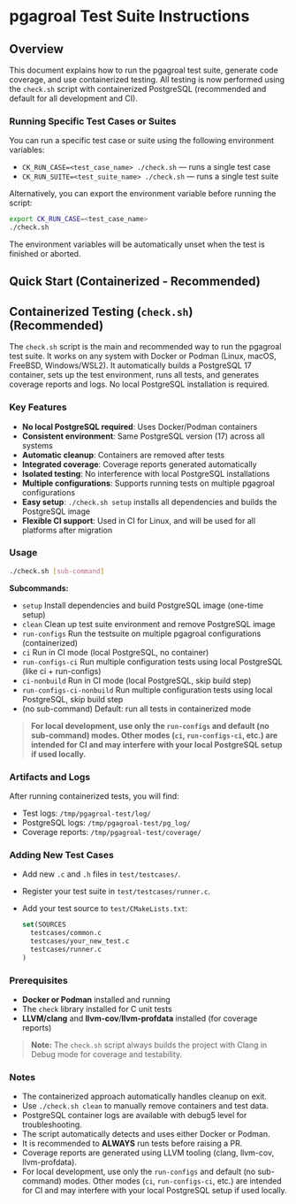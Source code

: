 # pgagroal Test Suite Instructions

## Overview


This document explains how to run the pgagroal test suite, generate code coverage, and use containerized testing. All testing is now performed using the `check.sh` script with containerized PostgreSQL (recommended and default for all development and CI).
### Running Specific Test Cases or Suites

You can run a specific test case or suite using the following environment variables:

- `CK_RUN_CASE=<test_case_name> ./check.sh` — runs a single test case
- `CK_RUN_SUITE=<test_suite_name> ./check.sh` — runs a single test suite

Alternatively, you can export the environment variable before running the script:

```sh
export CK_RUN_CASE=<test_case_name>
./check.sh
```

The environment variables will be automatically unset when the test is finished or aborted.

## Quick Start (Containerized - Recommended)

## Containerized Testing (`check.sh`) (Recommended)

The `check.sh` script is the main and recommended way to run the pgagroal test suite. It works on any system with Docker or Podman (Linux, macOS, FreeBSD, Windows/WSL2). It automatically builds a PostgreSQL 17 container, sets up the test environment, runs all tests, and generates coverage reports and logs. No local PostgreSQL installation is required.

### Key Features

- **No local PostgreSQL required**: Uses Docker/Podman containers
- **Consistent environment**: Same PostgreSQL version (17) across all systems
- **Automatic cleanup**: Containers are removed after tests
- **Integrated coverage**: Coverage reports generated automatically
- **Isolated testing**: No interference with local PostgreSQL installations
- **Multiple configurations**: Supports running tests on multiple pgagroal configurations
- **Easy setup**: `./check.sh setup` installs all dependencies and builds the PostgreSQL image
- **Flexible CI support**: Used in CI for Linux, and will be used for all platforms after migration

### Usage

```sh
./check.sh [sub-command]
```


**Subcommands:**

- `setup`                  Install dependencies and build PostgreSQL image (one-time setup)
- `clean`                  Clean up test suite environment and remove PostgreSQL image
- `run-configs`            Run the testsuite on multiple pgagroal configurations (containerized)
- `ci`                     Run in CI mode (local PostgreSQL, no container)
- `run-configs-ci`         Run multiple configuration tests using local PostgreSQL (like ci + run-configs)
- `ci-nonbuild`            Run in CI mode (local PostgreSQL, skip build step)
- `run-configs-ci-nonbuild` Run multiple configuration tests using local PostgreSQL, skip build step
- (no sub-command)         Default: run all tests in containerized mode

> **For local development, use only the `run-configs` and default (no sub-command) modes. Other modes (`ci`, `run-configs-ci`, etc.) are intended for CI and may interfere with your local PostgreSQL setup if used locally.**

### Artifacts and Logs

After running containerized tests, you will find:

- Test logs: `/tmp/pgagroal-test/log/`
- PostgreSQL logs: `/tmp/pgagroal-test/pg_log/`
- Coverage reports: `/tmp/pgagroal-test/coverage/`

### Adding New Test Cases

- Add new `.c` and `.h` files in `test/testcases/`.
- Register your test suite in `test/testcases/runner.c`.
- Add your test source to `test/CMakeLists.txt`:

    ```cmake
    set(SOURCES
      testcases/common.c
      testcases/your_new_test.c
      testcases/runner.c
    )
    ```



### Prerequisites

- **Docker or Podman** installed and running
- The `check` library installed for C unit tests
- **LLVM/clang** and **llvm-cov**/**llvm-profdata** installed (for coverage reports)

> **Note:** The `check.sh` script always builds the project with Clang in Debug mode for coverage and testability.



### Notes

- The containerized approach automatically handles cleanup on exit.
- Use `./check.sh clean` to manually remove containers and test data.
- PostgreSQL container logs are available with debug5 level for troubleshooting.
- The script automatically detects and uses either Docker or Podman.
- It is recommended to **ALWAYS** run tests before raising a PR.
- Coverage reports are generated using LLVM tooling (clang, llvm-cov, llvm-profdata).
- For local development, use only the `run-configs` and default (no sub-command) modes. Other modes (`ci`, `run-configs-ci`, etc.) are intended for CI and may interfere with your local PostgreSQL setup if used locally.
